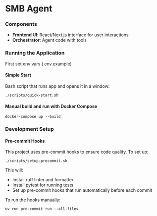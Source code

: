 # SMB Agent

### Components

- **Frontend UI**: React/Next.js interface for user interactions
- **Orchestrator**: Agent code with tools

### Running the Application

First set env vars (.env.example)

#### Simple Start
Bash script that runs app and opens it in a window:
```{bash}
./scripts/quick-start.sh
```

#### Manual build and run with Docker Compose
```{bash}
docker-compose up --build
```

### Development Setup

#### Pre-commit Hooks
This project uses pre-commit hooks to ensure code quality. To set up:

```{bash}
./scripts/setup-precommit.sh
```

This will:
- Install ruff linter and formatter
- Install pytest for running tests
- Set up pre-commit hooks that run automatically before each commit

To run the hooks manually:
```{bash}
uv run pre-commit run --all-files
```